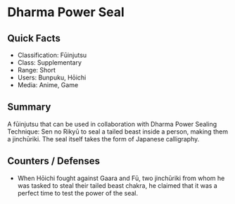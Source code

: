 # Dharma Power Seal

## Quick Facts
- Classification: Fūinjutsu
- Class: Supplementary
- Range: Short
- Users: Bunpuku, Hōichi
- Media: Anime, Game

## Summary
A fūinjutsu that can be used in collaboration with Dharma Power Sealing Technique: Sen no Rikyū to seal a tailed beast inside a person, making them a jinchūriki. The seal itself takes the form of Japanese calligraphy.

## Counters / Defenses
- When Hōichi fought against Gaara and Fū, two jinchūriki from whom he was tasked to steal their tailed beast chakra, he claimed that it was a perfect time to test the power of the seal.
